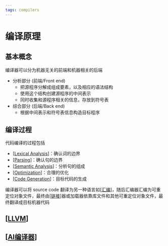 ```yaml
---
tags: compilers
---
```


# 编译原理

## 基本概念

编译器可以分为机器无关的前端和机器相关的后端

- 分析部分 (前端/Front end)
  - 把源程序分解成组成要素，以及相应的语法结构
  - 使用这个结构创建源程序的中间表示
  - 同时收集和源程序相关的信息，存放到符号表
- 综合部分 (后端/Back end)
  - 根据中间表示和符号表信息构造目标程序

## 编译过程

代码编译的过程包括

- [[Lexical Analysis]]：确认词的边界
- [[Parsing]]：确认句的边界
- [[Semantic Analysis]]：分析句的组成
- [[Optimization]]：合理的优化
- [[Code Generation]]：目标代码的生成

编译器可以将 source code 翻译为另一种语言如[[汇编]]，随后汇编器汇编为可重定位对象文件，最终由[[链接]]器或加载器依靠库文件和其他可重定位对象文件，最终翻译成目标机器代码

## [[LLVM]]

## [[AI编译器]]

[//begin]: # "Autogenerated link references for markdown compatibility"
[Lexical Analysis]: <procedure/Lexical Analysis.md> "词法分析"
[Parsing]: procedure/Parsing.md "语法分析"
[Semantic Analysis]: <procedure/Semantic Analysis.md> "语义分析"
[Optimization]: procedure/Optimization.md "Optimization"
[Code Generation]: <procedure/Code Generation.md> "Code Generation"
[汇编]: ../csapp/程序的结构/汇编.md "程序的机器级表示"
[链接]: ../csapp/程序的结构/链接.md "链接"
[LLVM]: spec/LLVM.md "LLVM"
[AI编译器]: spec/AI编译器.md "AI编译器"
[//end]: # "Autogenerated link references"
